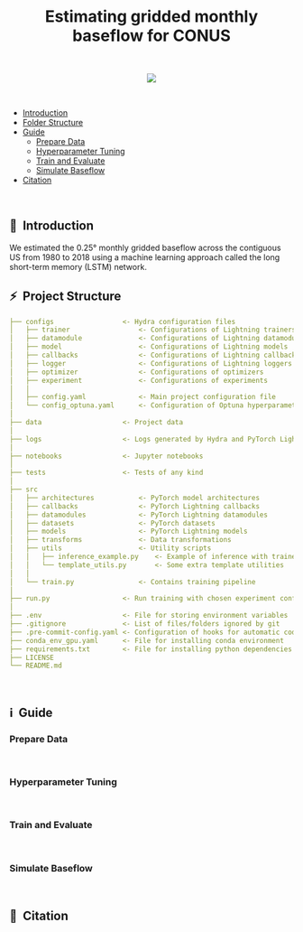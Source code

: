 <div align="center">

# Estimating gridded monthly baseflow for CONUS

</div>
<br>

<div align="center">

![](https://user-images.githubusercontent.com/29588684/142756866-7e22814d-2e78-4fad-8035-86eee529bb10.gif)

</div>
<br>

- [Introduction](#introduction)
- [Folder Structure](#project-structure)
- [Guide](#guide)
    - [Prepare Data](#prepare-data)
    - [Hyperparameter Tuning](#hyperparameter-tuning)
    - [Train and Evaluate](#train-evaluate)
    - [Simulate Baseflow](#simulate-baseflow)
- [Citation](#citation)
<br>


## 📌&nbsp;&nbsp;Introduction
We estimated the 0.25° monthly gridded baseflow across the contiguous US from 1980 to 2018 using a machine learning approach called the long short-term memory (LSTM) network.
<br>

## ⚡&nbsp;&nbsp;Project Structure
```yaml
├── configs                 <- Hydra configuration files
│   ├── trainer                 <- Configurations of Lightning trainers
│   ├── datamodule              <- Configurations of Lightning datamodules
│   ├── model                   <- Configurations of Lightning models
│   ├── callbacks               <- Configurations of Lightning callbacks
│   ├── logger                  <- Configurations of Lightning loggers
│   ├── optimizer               <- Configurations of optimizers
│   ├── experiment              <- Configurations of experiments
│   │
│   ├── config.yaml             <- Main project configuration file
│   └── config_optuna.yaml      <- Configuration of Optuna hyperparameter search
│
├── data                    <- Project data
│
├── logs                    <- Logs generated by Hydra and PyTorch Lightning loggers
│
├── notebooks               <- Jupyter notebooks
│
├── tests                   <- Tests of any kind
│
├── src
│   ├── architectures           <- PyTorch model architectures
│   ├── callbacks               <- PyTorch Lightning callbacks
│   ├── datamodules             <- PyTorch Lightning datamodules
│   ├── datasets                <- PyTorch datasets
│   ├── models                  <- PyTorch Lightning models
│   ├── transforms              <- Data transformations
│   ├── utils                   <- Utility scripts
│   │   ├── inference_example.py    <- Example of inference with trained model
│   │   └── template_utils.py       <- Some extra template utilities
│   │
│   └── train.py                <- Contains training pipeline
│
├── run.py                  <- Run training with chosen experiment configuration
│
├── .env                    <- File for storing environment variables
├── .gitignore              <- List of files/folders ignored by git
├── .pre-commit-config.yaml <- Configuration of hooks for automatic code formatting
├── conda_env_gpu.yaml      <- File for installing conda environment
├── requirements.txt        <- File for installing python dependencies
├── LICENSE
└── README.md
```
<br>

## ℹ️&nbsp;&nbsp;Guide

### Prepare Data
<br>

### Hyperparameter Tuning
<br>

### Train and Evaluate
<br>

### Simulate Baseflow
<br>

## 🚀&nbsp;&nbsp;Citation

